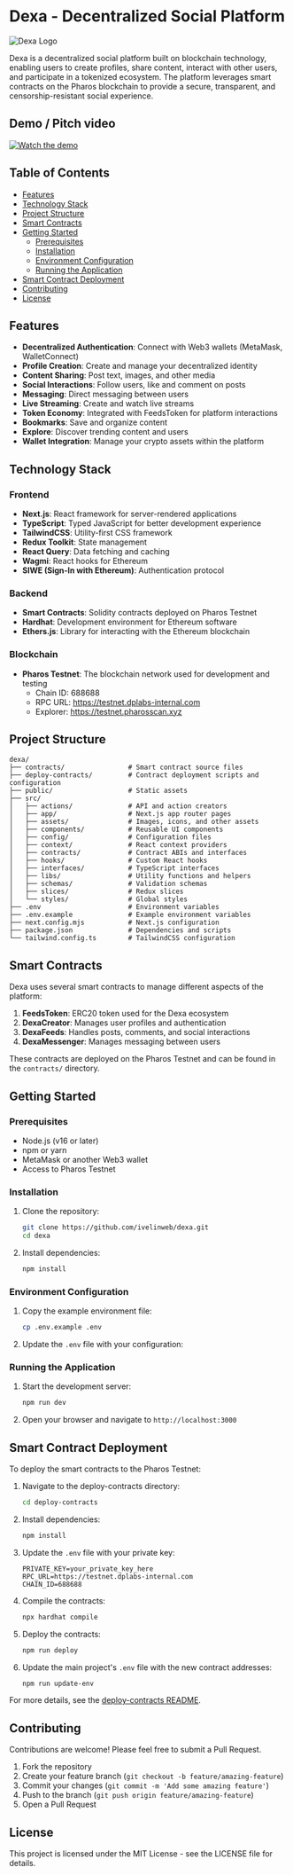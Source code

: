 # Dexa - Decentralized Social Platform

![Dexa Logo](public/logo.png)

Dexa is a decentralized social platform built on blockchain technology, enabling users to create profiles, share content, interact with other users, and participate in a tokenized ecosystem. The platform leverages smart contracts on the Pharos blockchain to provide a secure, transparent, and censorship-resistant social experience.

## Demo / Pitch video

[![Watch the demo](https://img.youtube.com/vi/8q8Qp6LvHSY/hqdefault.jpg)](https://www.youtube.com/watch?v=XdYsW78sArI)

## Table of Contents

- [Features](#features)
- [Technology Stack](#technology-stack)
- [Project Structure](#project-structure)
- [Smart Contracts](#smart-contracts)
- [Getting Started](#getting-started)
  - [Prerequisites](#prerequisites)
  - [Installation](#installation)
  - [Environment Configuration](#environment-configuration)
  - [Running the Application](#running-the-application)
- [Smart Contract Deployment](#smart-contract-deployment)
- [Contributing](#contributing)
- [License](#license)

## Features

- **Decentralized Authentication**: Connect with Web3 wallets (MetaMask, WalletConnect)
- **Profile Creation**: Create and manage your decentralized identity
- **Content Sharing**: Post text, images, and other media
- **Social Interactions**: Follow users, like and comment on posts
- **Messaging**: Direct messaging between users
- **Live Streaming**: Create and watch live streams
- **Token Economy**: Integrated with FeedsToken for platform interactions
- **Bookmarks**: Save and organize content
- **Explore**: Discover trending content and users
- **Wallet Integration**: Manage your crypto assets within the platform

## Technology Stack

### Frontend
- **Next.js**: React framework for server-rendered applications
- **TypeScript**: Typed JavaScript for better development experience
- **TailwindCSS**: Utility-first CSS framework
- **Redux Toolkit**: State management
- **React Query**: Data fetching and caching
- **Wagmi**: React hooks for Ethereum
- **SIWE (Sign-In with Ethereum)**: Authentication protocol

### Backend
- **Smart Contracts**: Solidity contracts deployed on Pharos Testnet
- **Hardhat**: Development environment for Ethereum software
- **Ethers.js**: Library for interacting with the Ethereum blockchain

### Blockchain
- **Pharos Testnet**: The blockchain network used for development and testing
  - Chain ID: 688688
  - RPC URL: https://testnet.dplabs-internal.com
  - Explorer: https://testnet.pharosscan.xyz

## Project Structure

```
dexa/
├── contracts/                # Smart contract source files
├── deploy-contracts/         # Contract deployment scripts and configuration
├── public/                   # Static assets
├── src/
│   ├── actions/              # API and action creators
│   ├── app/                  # Next.js app router pages
│   ├── assets/               # Images, icons, and other assets
│   ├── components/           # Reusable UI components
│   ├── config/               # Configuration files
│   ├── context/              # React context providers
│   ├── contracts/            # Contract ABIs and interfaces
│   ├── hooks/                # Custom React hooks
│   ├── interfaces/           # TypeScript interfaces
│   ├── libs/                 # Utility functions and helpers
│   ├── schemas/              # Validation schemas
│   ├── slices/               # Redux slices
│   └── styles/               # Global styles
├── .env                      # Environment variables
├── .env.example              # Example environment variables
├── next.config.mjs           # Next.js configuration
├── package.json              # Dependencies and scripts
└── tailwind.config.ts        # TailwindCSS configuration
```

## Smart Contracts

Dexa uses several smart contracts to manage different aspects of the platform:

1. **FeedsToken**: ERC20 token used for the Dexa ecosystem
2. **DexaCreator**: Manages user profiles and authentication
3. **DexaFeeds**: Handles posts, comments, and social interactions
4. **DexaMessenger**: Manages messaging between users

These contracts are deployed on the Pharos Testnet and can be found in the `contracts/` directory.

## Getting Started

### Prerequisites

- Node.js (v16 or later)
- npm or yarn
- MetaMask or another Web3 wallet
- Access to Pharos Testnet

### Installation

1. Clone the repository:
   ```bash
   git clone https://github.com/ivelinweb/dexa.git
   cd dexa
   ```

2. Install dependencies:
   ```bash
   npm install
   ```

### Environment Configuration

1. Copy the example environment file:
   ```bash
   cp .env.example .env
   ```

2. Update the `.env` file with your configuration:

### Running the Application

1. Start the development server:
   ```bash
   npm run dev
   ```

2. Open your browser and navigate to `http://localhost:3000`

## Smart Contract Deployment

To deploy the smart contracts to the Pharos Testnet:

1. Navigate to the deploy-contracts directory:
   ```bash
   cd deploy-contracts
   ```

2. Install dependencies:
   ```bash
   npm install
   ```

3. Update the `.env` file with your private key:
   ```
   PRIVATE_KEY=your_private_key_here
   RPC_URL=https://testnet.dplabs-internal.com
   CHAIN_ID=688688
   ```

4. Compile the contracts:
   ```bash
   npx hardhat compile
   ```

5. Deploy the contracts:
   ```bash
   npm run deploy
   ```

6. Update the main project's `.env` file with the new contract addresses:
   ```bash
   npm run update-env
   ```

For more details, see the [deploy-contracts README](deploy-contracts/README.md).

## Contributing

Contributions are welcome! Please feel free to submit a Pull Request.

1. Fork the repository
2. Create your feature branch (`git checkout -b feature/amazing-feature`)
3. Commit your changes (`git commit -m 'Add some amazing feature'`)
4. Push to the branch (`git push origin feature/amazing-feature`)
5. Open a Pull Request

## License

This project is licensed under the MIT License - see the LICENSE file for details.
